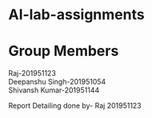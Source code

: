 # AI-lab-assignments

# Group Members<br>
Raj-201951123<br>
Deepanshu Singh-201951054<br>
Shivansh Kumar-201951144<br>

Report Detailing done by- Raj 201951123
